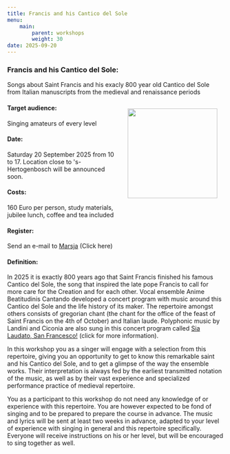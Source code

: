 ```yaml
---
title: Francis and his Cantico del Sole
menu:
    main:
        parent: workshops
        weight: 30
date: 2025-09-20
---
```

### Francis and his Cantico del Sole: 
Songs about Saint Francis and his exacly 800 year old Cantico del Sole from Italian manuscripts from the medieval and renaissance periods

<img src="../../../images/Altissimu.png" style="width: 13rem; float: right; margin:1rem">

#### Target audience:
Singing amateurs of every level
#### Date:
Saturday 20 September 2025 from 10 to 17. Location close to 's-Hertogenbosch will be announced soon.
#### Costs: 
160 Euro per person, study materials, jubilee lunch, coffee and tea included
#### Register:
Send an e-mail to [Marsja](mailto:info@marsjamudde.nl) (Click here)
#### Definition:
In 2025 it is exactly 800 years ago that Saint Francis finished his famous Cantico del Sole, the song that inspired the late pope Francis to call for more care for the Creation and for each other. Vocal ensemble Anime Beatitudinis Cantando developed a concert program with music around this Cantico del Sole and the life history of its maker. The repertoire amongst others consists of gregorian chant (the chant for the office of the feast of Saint Francis on the 4th of October) and Italian laude. Polyphonic music by Landini and Ciconia are also sung in this concert program called [Sia Laudato, San Francesco!](/programmas/sialaudato) (click for more information).

In this workshop you as a singer will engage with a selection from this repertoire, giving you an opportunity to get to know this remarkable saint and his Cantico del Sole, and to get a glimpse of the way the ensemble works. Their interpretation is always fed by the earliest transmitted notation of the music, as well as by their vast experience and specialized performance practice of medieval repertoire.

You as a participant to this workshop do not need any knowledge of or experience with this repertoire. You are however expected to be fond of singing and to be prepared to prepare the course in advance. The music and lyrics will be sent at least two weeks in advance, adapted to your level of experience with singing in general and this repertoire specifically. Everyone will receive instructions on his or her level, but will be encouraged to sing together as well. 
